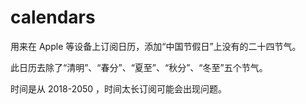 # calendars

用来在 Apple 等设备上订阅日历，添加“中国节假日”上没有的二十四节气。

此日历去除了“清明”、“春分”、“夏至”、“秋分”、“冬至”五个节气。

时间是从 2018-2050 ，时间太长订阅可能会出现问题。

